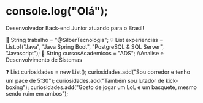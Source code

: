 # console.log("Olá");
Desenvolvedor Back-end Junior atuando para o Brasil!

🏢 String trabalho = "@SilberTecnologia";
💡 List<String> experiencias = List.of("Java", "Java Spring Boot", "PostgreSQL & SQL Server", "Javascript");
🏫 String cursosAcademicos =  "ADS"; //Analise e Desenvolvimento de Sistemas

❓ List<String> curiosidades = new List<String>();
curiosidades.add("Sou corredor e tenho um pace de 5:30");
curiosidades.add("Também sou lutador de kick-boxing");
curiosidades.add("Gosto de jogar um LoL e um basquete, mesmo sendo ruim em ambos");

